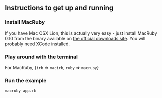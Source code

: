 Instructions to get up and running
----------------------------------

### Install MacRuby

If you have Mac OSX Lion, this is actually very easy - just install MacRuby 0.10 from the binary available on [the official downloads site](http://www.macruby.org/downloads.html). You will probably need XCode installed.

### Play around with the terminal

For MacRuby, {`irb` => `macirb`, `ruby` => `macruby`}

### Run the example

`macruby app.rb`
